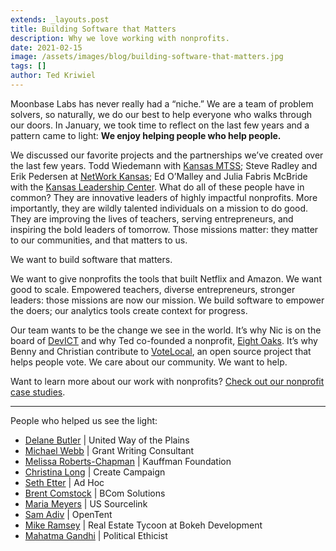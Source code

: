 ```yaml
---
extends: _layouts.post
title: Building Software that Matters
description: Why we love working with nonprofits.
date: 2021-02-15
image: /assets/images/blog/building-software-that-matters.jpg
tags: []
author: Ted Kriwiel
---
```


Moonbase Labs has never really had a “niche.” We are a team of  problem solvers, so naturally, we do our best to help everyone who walks through our doors. In January, we took time to reflect on the last few years and a pattern came to light: **We enjoy helping people who help people.**

We discussed our favorite projects and the partnerships we’ve created over the last few years. Todd Wiedemann with [Kansas MTSS](/case-studies/kerii/); Steve Radley and Erik Pedersen at [NetWork Kansas](/case-studies/venturedash/); Ed O’Malley and Julia Fabris McBride with the [Kansas Leadership Center](/case-studies/kansas-beats-the-virus/). What do all of these people have in common? They are innovative leaders of highly impactful nonprofits. More importantly, they are wildly talented individuals on a mission to do good. They are improving the lives of teachers, serving entrepreneurs, and inspiring the bold leaders of tomorrow. Those missions matter: they matter to our communities, and that matters to us.

We want to build software that matters.


We want to give nonprofits the tools that built Netflix and Amazon. We want good to scale. Empowered teachers, diverse entrepreneurs, stronger leaders: those missions are now our mission. We build software to empower the doers; our analytics tools create context for progress.

Our team wants to be the change we see in the world. It’s why Nic is on the board of [DevICT](https://devict.org) and why Ted co-founded a nonprofit, [Eight Oaks](https://www.8oaks.org). It’s why Benny and Christian contribute to [VoteLocal](https://votelocalks.org), an open source project that helps people vote. We care about our community. We want to help.

Want to learn more about our work with nonprofits? [Check out our nonprofit case studies](/nonprofits).

<hr>

People who helped us see the light:

 * [Delane Butler](https://www.linkedin.com/in/delane-butler-231a78112/) | United Way of the Plains
 * [Michael Webb](https://www.linkedin.com/in/michael-webb-35240416/) | Grant Writing Consultant
 * [Melissa Roberts-Chapman](https://www.linkedin.com/in/melissarobertskc/) | Kauffman Foundation
 * [Christina Long](https://www.linkedin.com/in/christina-long-05221555/) | Create Campaign
 * [Seth Etter](https://www.linkedin.com/in/sethetter/) | Ad Hoc
 * [Brent Comstock](https://www.linkedin.com/in/brentcomstock/) | BCom Solutions
 * [Maria Meyers](https://www.linkedin.com/in/meyersmaria/) | US Sourcelink
 * [Sam Adiv](https://www.linkedin.com/in/samueladiv/) | OpenTent
 * [Mike Ramsey](https://www.linkedin.com/in/michael-ramsey-4bbb2a31/) | Real Estate Tycoon at Bokeh Development
 * [Mahatma Gandhi](https://en.wikipedia.org/wiki/Mahatma_Gandhi) | Political Ethicist
